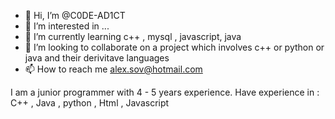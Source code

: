 - 👋 Hi, I’m @C0DE-AD1CT
- 👀 I’m interested in ...
- 🌱 I’m currently learning c++ , mysql , javascript, java 
- 💞️ I’m looking to collaborate on a project which involves c++ or python or java and their derivitave languages
- 📫 How to reach me alex.sov@hotmail.com

I am a junior programmer with 4 - 5 years experience.
Have experience in : C++ , Java , python , Html , Javascript
